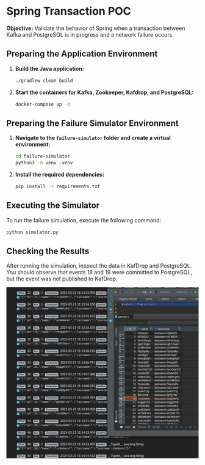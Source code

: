 # Spring Transaction POC

**Objective:** Validate the behavior of Spring when a transaction between Kafka and PostgreSQL is in progress and a network failure occurs.

## Preparing the Application Environment

1. **Build the Java application:**
   ```bash
   ./gradlew clean build
   ```

2. **Start the containers for Kafka, Zookeeper, Kafdrop, and PostgreSQL:**
   ```bash
   docker-compose up -d
   ```

## Preparing the Failure Simulator Environment

1. **Navigate to the `failure-simulator` folder and create a virtual environment:**
   ```bash
   cd failure-simulator
   python3 -m venv .venv
   ```

2. **Install the required dependencies:**
   ```bash
   pip install -r requirements.txt
   ```

## Executing the Simulator

To run the failure simulation, execute the following command:
```bash
python simulator.py
```

## Checking the Results

After running the simulation, inspect the data in KafDrop and PostgreSQL. You should observe that events 18 and 19 were committed to PostgreSQL, but the event was not published to KafDrop.

![Test Result](docs/images/test-result.png)